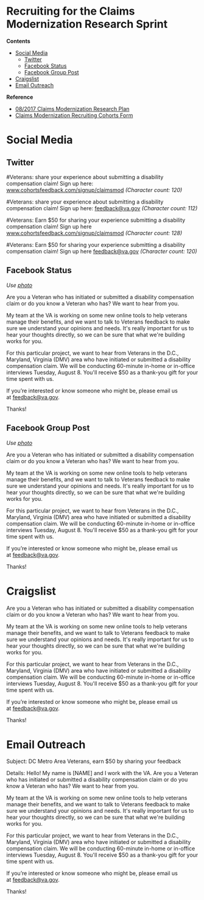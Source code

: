 # Recruiting for the Claims Modernization Research Sprint

**Contents**
* [Social Media](#social-media)
  * [Twitter](#twitter)
  * [Facebook Status](#facebook-status)
  * [Facebook Group Post](#facebook-group-post)  
* [Craigslist](#craigslist)
* [Email Outreach](#email-outreach)

**Reference**
* [08/2017 Claims Modernization Research Plan](080817-research-plan.md)
* [Claims Modernization Recruiting Cohorts Form](08082017%20Claims%20Modernization%20Recruiting%20Cohorts%20Form.md)


# Social Media

## Twitter

#Veterans: share your experience about submitting a disability compensation claim! Sign up here: www.cohortsfeedback.com/signup/claimsmod
*(Character count: 120)*

#Veterans: share your experience about submitting a disability compensation claim! Sign up here: feedback@va.gov
*(Character count: 112)*

‪#Veterans: Earn $50 for sharing your experience submitting a disability compensation claim! Sign up here www.cohortsfeedback.com/signup/claimsmod‬
*(Character count: 128)*

‪#Veterans: Earn $50 for sharing your experience submitting a disability compensation claim! Sign up here feedback@va.gov
*(Character count: 120)*

## Facebook Status
*Use [photo](IMG_0044.PNG)*

Are you a Veteran who has initiated or submitted a disability compensation claim or do you know a Veteran who has? We want to hear from you.

My team at the VA is working on some new online tools to help veterans manage their benefits, and we want to talk to Veterans feedback to make sure we understand your opinions and needs. It's really important for us to hear your thoughts directly, so we can be sure that what we're building works for you. 

For this particular project, we want to hear from Veterans in the D.C., Maryland, Virginia (DMV) area who have initiated or submitted a disability compensation claim. We will be conducting 60-minute in-home or in-office interviews Tuesday, August 8. You'll receive $50 as a thank-you gift for your time spent with us. 

If you’re interested or know someone who might be, please email us at feedback@va.gov. 

Thanks!

## Facebook Group Post
*Use [photo](IMG_0044.PNG)*

Are you a Veteran who has initiated or submitted a disability compensation claim or do you know a Veteran who has? We want to hear from you.

My team at the VA is working on some new online tools to help veterans manage their benefits, and we want to talk to Veterans feedback to make sure we understand your opinions and needs. It's really important for us to hear your thoughts directly, so we can be sure that what we're building works for you. 

For this particular project, we want to hear from Veterans in the D.C., Maryland, Virginia (DMV) area who have initiated or submitted a disability compensation claim. We will be conducting 60-minute in-home or in-office interviews Tuesday, August 8. You'll receive $50 as a thank-you gift for your time spent with us.  

If you’re interested or know someone who might be, please email us at feedback@va.gov. 

Thanks!

# Craigslist
Are you a Veteran who has initiated or submitted a disability compensation claim or do you know a Veteran who has? We want to hear from you.

My team at the VA is working on some new online tools to help veterans manage their benefits, and we want to talk to Veterans feedback to make sure we understand your opinions and needs. It's really important for us to hear your thoughts directly, so we can be sure that what we're building works for you. 

For this particular project, we want to hear from Veterans in the D.C., Maryland, Virginia (DMV) area who have initiated or submitted a disability compensation claim. We will be conducting 60-minute in-home or in-office interviews Tuesday, August 8. You'll receive $50 as a thank-you gift for your time spent with us.  

If you’re interested or know someone who might be, please email us at feedback@va.gov. 

Thanks!

# Email Outreach

Subject: DC Metro Area Veterans, earn $50 by sharing your feedback

Details: Hello! My name is [NAME] and I work with the VA. Are you a Veteran who has initiated or submitted a disability compensation claim or do you know a Veteran who has? We want to hear from you.

My team at the VA is working on some new online tools to help veterans manage their benefits, and we want to talk to Veterans feedback to make sure we understand your opinions and needs. It's really important for us to hear your thoughts directly, so we can be sure that what we're building works for you. 

For this particular project, we want to hear from Veterans in the D.C., Maryland, Virginia (DMV) area who have initiated or submitted a disability compensation claim. We will be conducting 60-minute in-home or in-office interviews Tuesday, August 8. You'll receive $50 as a thank-you gift for your time spent with us.  

If you’re interested or know someone who might be, please email us at feedback@va.gov. 

Thanks!
